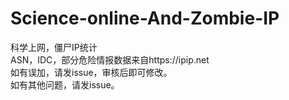 # Science-online-And-Zombie-IP</br>
科学上网，僵尸IP统计</br>
ASN，IDC，部分危险情报数据来自https://ipip.net</br>
如有误加，请发issue，审核后即可修改。</br>
如有其他问题，请发issue。
